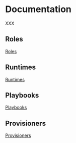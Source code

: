 # Documentation

XXX

## Roles

[Roles](roles.md)

## Runtimes

[Runtimes](runtimes.md)

## Playbooks

[Playbooks](playbooks.md)

## Provisioners

[Provisioners](provisioners.md)
